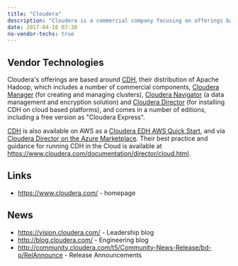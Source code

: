```yaml
---
title: "Cloudera"
description: "Cloudera is a commercial company focusing on offerings based around an Apache Hadoop distribution that's supplemented with a number of commercial components, distributed as a free express version (with cut down versions of some of the commercial components), and as an enterprise version with an annual subscription fee.  They are extreemly active in the Apache open source space, with committers on all the technologies they distribute, and with a history of donating projects to the Apache Foundation that they have either initiated or acquired.  Formed in 2008 by ex-employees from Google, Yahoo, Facebook and Oracle, with Doug Cutting, the original author of Hadoop, joining in 2009 as Chief Architect."
date: 2017-04-18 07:30
no-vendor-techs: true
---
```

## Vendor Technologies
Cloudera's offerings are based around [CDH](/technologies/cloudera-cdh/), their distribution of Apache Hadoop, which includes a number of commercial components, [Cloudera Manager](/technologies/cloudera-manager/) (for creating and managing clusters), [Cloudera Navigator](/technologies/cloudera-navigator/) (a data management and encryption solution) and [Cloudera Director](/technologies/cloudera-director/) (for installing CDH on cloud based platforms), and comes in a number of editions, including a free version as "Cloudera Express".

[CDH](/technologies/cloudera-cdh/) is also available on AWS as a [Cloudera EDH AWS Quick Start](https://aws.amazon.com/quickstart/architecture/cloudera/), and via [Cloudera Director on the Azure Marketplace](https://azuremarketplace.microsoft.com/en-us/marketplace/apps/cloudera.director-on-azure?tab=Overview).  Their best practice and guidance for running CDH in the Cloud is available at <https://www.cloudera.com/documentation/director/cloud.html>.

## Links
* <https://www.cloudera.com/> - homepage

## News
* <https://vision.cloudera.com/> - Leadership blog
* <http://blog.cloudera.com/> - Engineering blog
* <http://community.cloudera.com/t5/Community-News-Release/bd-p/RelAnnounce> - Release Announcements
